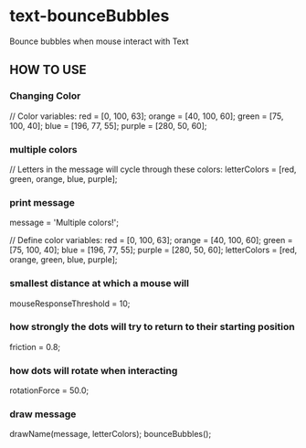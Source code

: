 # text-bounceBubbles

 Bounce bubbles when mouse interact with Text

## HOW TO USE
  
### Changing Color

// Color variables:
red = [0, 100, 63];
orange = [40, 100, 60];
green = [75, 100, 40];
blue = [196, 77, 55];
purple = [280, 50, 60];

### multiple colors
// Letters in the message will cycle through these colors:
letterColors = [red, green, orange, blue, purple];

### print message
message = 'Multiple colors!';

// Define color variables:
red = [0, 100, 63];
orange = [40, 100, 60];
green = [75, 100, 40];
blue = [196, 77, 55];
purple = [280, 50, 60];
letterColors = [red, orange, green, blue, purple];

### smallest distance at which a mouse will 
mouseResponseThreshold = 10;

### how strongly the dots will try to return to their starting position
friction = 0.8;

### how dots will rotate when interacting
rotationForce = 50.0;

### draw message
drawName(message, letterColors);
bounceBubbles();

